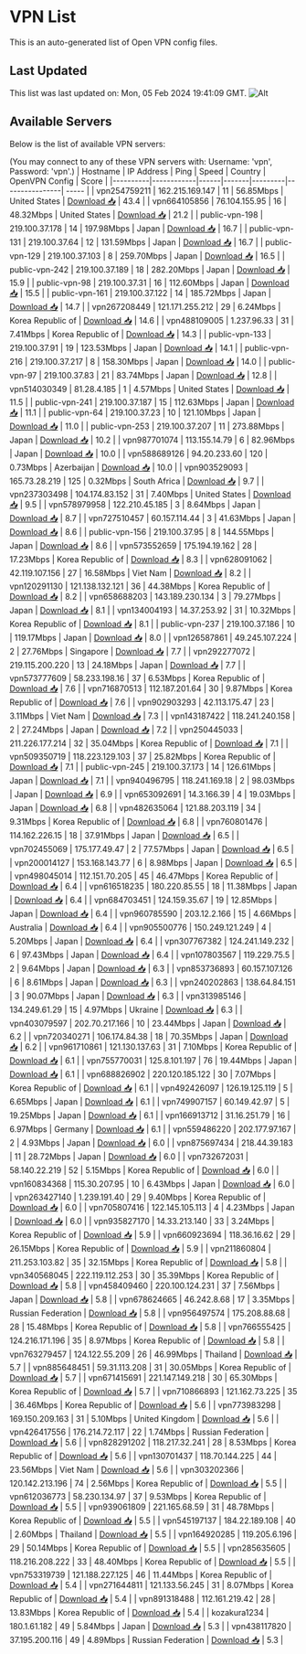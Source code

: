 # VPN List

This is an auto-generated list of Open VPN config files.

## Last Updated

This list was last updated on: Mon, 05 Feb 2024 19:41:09 GMT.
![Alt](https://repobeats.axiom.co/api/embed/186b98318ef1479477931607c1ad7d823f12451f.svg "Repobeats analytics image")

## Available Servers

Below is the list of available VPN servers:

(You may connect to any of these VPN servers with: Username: 'vpn', Password: 'vpn'.)
| Hostname | IP Address | Ping | Speed | Country | OpenVPN Config | Score |
|----------|------------|------|-------|---------|----------------| ----- |
| vpn254759211 | 162.215.169.147 | 11 | 56.85Mbps | United States | [Download 📥](./configs/server_0_US.ovpn) | 43.4 |
| vpn664105856 | 76.104.155.95 | 16 | 48.32Mbps | United States | [Download 📥](./configs/server_1_US.ovpn) | 21.2 |
| public-vpn-198 | 219.100.37.178 | 14 | 197.98Mbps | Japan | [Download 📥](./configs/server_2_JP.ovpn) | 16.7 |
| public-vpn-131 | 219.100.37.64 | 12 | 131.59Mbps | Japan | [Download 📥](./configs/server_3_JP.ovpn) | 16.7 |
| public-vpn-129 | 219.100.37.103 | 8 | 259.70Mbps | Japan | [Download 📥](./configs/server_4_JP.ovpn) | 16.5 |
| public-vpn-242 | 219.100.37.189 | 18 | 282.20Mbps | Japan | [Download 📥](./configs/server_5_JP.ovpn) | 15.9 |
| public-vpn-98 | 219.100.37.31 | 16 | 112.60Mbps | Japan | [Download 📥](./configs/server_6_JP.ovpn) | 15.5 |
| public-vpn-161 | 219.100.37.122 | 14 | 185.72Mbps | Japan | [Download 📥](./configs/server_7_JP.ovpn) | 14.7 |
| vpn267208449 | 121.171.255.212 | 29 | 6.24Mbps | Korea Republic of | [Download 📥](./configs/server_8_KR.ovpn) | 14.6 |
| vpn488109005 | 1.237.96.33 | 31 | 7.41Mbps | Korea Republic of | [Download 📥](./configs/server_9_KR.ovpn) | 14.3 |
| public-vpn-133 | 219.100.37.91 | 19 | 123.53Mbps | Japan | [Download 📥](./configs/server_10_JP.ovpn) | 14.1 |
| public-vpn-216 | 219.100.37.217 | 8 | 158.30Mbps | Japan | [Download 📥](./configs/server_11_JP.ovpn) | 14.0 |
| public-vpn-97 | 219.100.37.83 | 21 | 83.74Mbps | Japan | [Download 📥](./configs/server_12_JP.ovpn) | 12.8 |
| vpn514030349 | 81.28.4.185 | 1 | 4.57Mbps | United States | [Download 📥](./configs/server_13_US.ovpn) | 11.5 |
| public-vpn-241 | 219.100.37.187 | 15 | 112.63Mbps | Japan | [Download 📥](./configs/server_14_JP.ovpn) | 11.1 |
| public-vpn-64 | 219.100.37.23 | 10 | 121.10Mbps | Japan | [Download 📥](./configs/server_15_JP.ovpn) | 11.0 |
| public-vpn-253 | 219.100.37.207 | 11 | 273.88Mbps | Japan | [Download 📥](./configs/server_16_JP.ovpn) | 10.2 |
| vpn987701074 | 113.155.14.79 | 6 | 82.96Mbps | Japan | [Download 📥](./configs/server_17_JP.ovpn) | 10.0 |
| vpn588689126 | 94.20.233.60 | 120 | 0.73Mbps | Azerbaijan | [Download 📥](./configs/server_18_AZ.ovpn) | 10.0 |
| vpn903529093 | 165.73.28.219 | 125 | 0.32Mbps | South Africa | [Download 📥](./configs/server_19_ZA.ovpn) | 9.7 |
| vpn237303498 | 104.174.83.152 | 31 | 7.40Mbps | United States | [Download 📥](./configs/server_20_US.ovpn) | 9.5 |
| vpn578979958 | 122.210.45.185 | 3 | 8.64Mbps | Japan | [Download 📥](./configs/server_21_JP.ovpn) | 8.7 |
| vpn727510457 | 60.157.114.44 | 3 | 41.63Mbps | Japan | [Download 📥](./configs/server_22_JP.ovpn) | 8.6 |
| public-vpn-156 | 219.100.37.95 | 8 | 144.55Mbps | Japan | [Download 📥](./configs/server_23_JP.ovpn) | 8.6 |
| vpn573552659 | 175.194.19.162 | 28 | 17.23Mbps | Korea Republic of | [Download 📥](./configs/server_24_KR.ovpn) | 8.3 |
| vpn628091062 | 42.119.107.156 | 27 | 16.58Mbps | Viet Nam | [Download 📥](./configs/server_25_VN.ovpn) | 8.2 |
| vpn120291130 | 121.138.132.121 | 36 | 44.38Mbps | Korea Republic of | [Download 📥](./configs/server_26_KR.ovpn) | 8.2 |
| vpn658688203 | 143.189.230.134 | 3 | 79.27Mbps | Japan | [Download 📥](./configs/server_27_JP.ovpn) | 8.1 |
| vpn134004193 | 14.37.253.92 | 31 | 10.32Mbps | Korea Republic of | [Download 📥](./configs/server_28_KR.ovpn) | 8.1 |
| public-vpn-237 | 219.100.37.186 | 10 | 119.17Mbps | Japan | [Download 📥](./configs/server_29_JP.ovpn) | 8.0 |
| vpn126587861 | 49.245.107.224 | 2 | 27.76Mbps | Singapore | [Download 📥](./configs/server_30_SG.ovpn) | 7.7 |
| vpn292277072 | 219.115.200.220 | 13 | 24.18Mbps | Japan | [Download 📥](./configs/server_31_JP.ovpn) | 7.7 |
| vpn573777609 | 58.233.198.16 | 37 | 6.53Mbps | Korea Republic of | [Download 📥](./configs/server_32_KR.ovpn) | 7.6 |
| vpn716870513 | 112.187.201.64 | 30 | 9.87Mbps | Korea Republic of | [Download 📥](./configs/server_33_KR.ovpn) | 7.6 |
| vpn902903293 | 42.113.175.47 | 23 | 3.11Mbps | Viet Nam | [Download 📥](./configs/server_34_VN.ovpn) | 7.3 |
| vpn143187422 | 118.241.240.158 | 2 | 27.24Mbps | Japan | [Download 📥](./configs/server_35_JP.ovpn) | 7.2 |
| vpn250445033 | 211.226.177.214 | 32 | 35.04Mbps | Korea Republic of | [Download 📥](./configs/server_36_KR.ovpn) | 7.1 |
| vpn509350719 | 118.223.129.103 | 37 | 25.82Mbps | Korea Republic of | [Download 📥](./configs/server_37_KR.ovpn) | 7.1 |
| public-vpn-245 | 219.100.37.173 | 14 | 126.61Mbps | Japan | [Download 📥](./configs/server_38_JP.ovpn) | 7.1 |
| vpn940496795 | 118.241.169.18 | 2 | 98.03Mbps | Japan | [Download 📥](./configs/server_39_JP.ovpn) | 6.9 |
| vpn653092691 | 14.3.166.39 | 4 | 19.03Mbps | Japan | [Download 📥](./configs/server_40_JP.ovpn) | 6.8 |
| vpn482635064 | 121.88.203.119 | 34 | 9.31Mbps | Korea Republic of | [Download 📥](./configs/server_41_KR.ovpn) | 6.8 |
| vpn760801476 | 114.162.226.15 | 18 | 37.91Mbps | Japan | [Download 📥](./configs/server_42_JP.ovpn) | 6.5 |
| vpn702455069 | 175.177.49.47 | 2 | 77.57Mbps | Japan | [Download 📥](./configs/server_43_JP.ovpn) | 6.5 |
| vpn200014127 | 153.168.143.77 | 6 | 8.98Mbps | Japan | [Download 📥](./configs/server_44_JP.ovpn) | 6.5 |
| vpn498045014 | 112.151.70.205 | 45 | 46.47Mbps | Korea Republic of | [Download 📥](./configs/server_45_KR.ovpn) | 6.4 |
| vpn616518235 | 180.220.85.55 | 18 | 11.38Mbps | Japan | [Download 📥](./configs/server_46_JP.ovpn) | 6.4 |
| vpn684703451 | 124.159.35.67 | 19 | 12.85Mbps | Japan | [Download 📥](./configs/server_47_JP.ovpn) | 6.4 |
| vpn960785590 | 203.12.2.166 | 15 | 4.66Mbps | Australia | [Download 📥](./configs/server_48_AU.ovpn) | 6.4 |
| vpn905500776 | 150.249.121.249 | 4 | 5.20Mbps | Japan | [Download 📥](./configs/server_49_JP.ovpn) | 6.4 |
| vpn307767382 | 124.241.149.232 | 6 | 97.43Mbps | Japan | [Download 📥](./configs/server_50_JP.ovpn) | 6.4 |
| vpn107803567 | 119.229.75.5 | 2 | 9.64Mbps | Japan | [Download 📥](./configs/server_51_JP.ovpn) | 6.3 |
| vpn853736893 | 60.157.107.126 | 6 | 8.61Mbps | Japan | [Download 📥](./configs/server_52_JP.ovpn) | 6.3 |
| vpn240202863 | 138.64.84.151 | 3 | 90.07Mbps | Japan | [Download 📥](./configs/server_53_JP.ovpn) | 6.3 |
| vpn313985146 | 134.249.61.29 | 15 | 4.97Mbps | Ukraine | [Download 📥](./configs/server_54_UA.ovpn) | 6.3 |
| vpn403079597 | 202.70.217.166 | 10 | 23.44Mbps | Japan | [Download 📥](./configs/server_55_JP.ovpn) | 6.2 |
| vpn720340271 | 106.174.84.38 | 18 | 70.35Mbps | Japan | [Download 📥](./configs/server_56_JP.ovpn) | 6.2 |
| vpn961710861 | 121.130.137.63 | 31 | 7.10Mbps | Korea Republic of | [Download 📥](./configs/server_57_KR.ovpn) | 6.1 |
| vpn755770031 | 125.8.101.197 | 76 | 19.44Mbps | Japan | [Download 📥](./configs/server_58_JP.ovpn) | 6.1 |
| vpn688826902 | 220.120.185.122 | 30 | 7.07Mbps | Korea Republic of | [Download 📥](./configs/server_59_KR.ovpn) | 6.1 |
| vpn492426097 | 126.19.125.119 | 5 | 6.65Mbps | Japan | [Download 📥](./configs/server_60_JP.ovpn) | 6.1 |
| vpn749907157 | 60.149.42.97 | 5 | 19.25Mbps | Japan | [Download 📥](./configs/server_61_JP.ovpn) | 6.1 |
| vpn166913712 | 31.16.251.79 | 16 | 6.97Mbps | Germany | [Download 📥](./configs/server_62_DE.ovpn) | 6.1 |
| vpn559486220 | 202.177.97.167 | 2 | 4.93Mbps | Japan | [Download 📥](./configs/server_63_JP.ovpn) | 6.0 |
| vpn875697434 | 218.44.39.183 | 11 | 28.72Mbps | Japan | [Download 📥](./configs/server_64_JP.ovpn) | 6.0 |
| vpn732672031 | 58.140.22.219 | 52 | 5.15Mbps | Korea Republic of | [Download 📥](./configs/server_65_KR.ovpn) | 6.0 |
| vpn160834368 | 115.30.207.95 | 10 | 6.43Mbps | Japan | [Download 📥](./configs/server_66_JP.ovpn) | 6.0 |
| vpn263427140 | 1.239.191.40 | 29 | 9.40Mbps | Korea Republic of | [Download 📥](./configs/server_67_KR.ovpn) | 6.0 |
| vpn705807416 | 122.145.105.113 | 4 | 4.23Mbps | Japan | [Download 📥](./configs/server_68_JP.ovpn) | 6.0 |
| vpn935827170 | 14.33.213.140 | 33 | 3.24Mbps | Korea Republic of | [Download 📥](./configs/server_69_KR.ovpn) | 5.9 |
| vpn660923694 | 118.36.16.62 | 29 | 26.15Mbps | Korea Republic of | [Download 📥](./configs/server_70_KR.ovpn) | 5.9 |
| vpn211860804 | 211.253.103.82 | 35 | 32.15Mbps | Korea Republic of | [Download 📥](./configs/server_71_KR.ovpn) | 5.8 |
| vpn340568045 | 222.119.112.253 | 30 | 35.39Mbps | Korea Republic of | [Download 📥](./configs/server_72_KR.ovpn) | 5.8 |
| vpn458409460 | 220.100.124.231 | 37 | 7.56Mbps | Japan | [Download 📥](./configs/server_73_JP.ovpn) | 5.8 |
| vpn678624665 | 46.242.8.68 | 17 | 3.35Mbps | Russian Federation | [Download 📥](./configs/server_74_RU.ovpn) | 5.8 |
| vpn956497574 | 175.208.88.68 | 28 | 15.48Mbps | Korea Republic of | [Download 📥](./configs/server_75_KR.ovpn) | 5.8 |
| vpn766555425 | 124.216.171.196 | 35 | 8.97Mbps | Korea Republic of | [Download 📥](./configs/server_76_KR.ovpn) | 5.8 |
| vpn763279457 | 124.122.55.209 | 26 | 46.99Mbps | Thailand | [Download 📥](./configs/server_77_TH.ovpn) | 5.7 |
| vpn885648451 | 59.31.113.208 | 31 | 30.05Mbps | Korea Republic of | [Download 📥](./configs/server_78_KR.ovpn) | 5.7 |
| vpn671415691 | 221.147.149.218 | 30 | 65.30Mbps | Korea Republic of | [Download 📥](./configs/server_79_KR.ovpn) | 5.7 |
| vpn710866893 | 121.162.73.225 | 35 | 36.46Mbps | Korea Republic of | [Download 📥](./configs/server_80_KR.ovpn) | 5.6 |
| vpn773983298 | 169.150.209.163 | 31 | 5.10Mbps | United Kingdom | [Download 📥](./configs/server_81_GB.ovpn) | 5.6 |
| vpn426417556 | 176.214.72.117 | 22 | 1.74Mbps | Russian Federation | [Download 📥](./configs/server_82_RU.ovpn) | 5.6 |
| vpn828291202 | 118.217.32.241 | 28 | 8.53Mbps | Korea Republic of | [Download 📥](./configs/server_83_KR.ovpn) | 5.6 |
| vpn130701437 | 118.70.144.225 | 44 | 23.56Mbps | Viet Nam | [Download 📥](./configs/server_84_VN.ovpn) | 5.6 |
| vpn303202366 | 120.142.213.196 | 74 | 2.56Mbps | Korea Republic of | [Download 📥](./configs/server_85_KR.ovpn) | 5.5 |
| vpn612036773 | 58.230.134.97 | 37 | 9.53Mbps | Korea Republic of | [Download 📥](./configs/server_86_KR.ovpn) | 5.5 |
| vpn939061809 | 221.165.68.59 | 31 | 48.78Mbps | Korea Republic of | [Download 📥](./configs/server_87_KR.ovpn) | 5.5 |
| vpn545197137 | 184.22.189.108 | 40 | 2.60Mbps | Thailand | [Download 📥](./configs/server_88_TH.ovpn) | 5.5 |
| vpn164920285 | 119.205.6.196 | 29 | 50.14Mbps | Korea Republic of | [Download 📥](./configs/server_89_KR.ovpn) | 5.5 |
| vpn285635605 | 118.216.208.222 | 33 | 48.40Mbps | Korea Republic of | [Download 📥](./configs/server_90_KR.ovpn) | 5.5 |
| vpn753319739 | 121.188.227.125 | 46 | 11.44Mbps | Korea Republic of | [Download 📥](./configs/server_91_KR.ovpn) | 5.4 |
| vpn271644811 | 121.133.56.245 | 31 | 8.07Mbps | Korea Republic of | [Download 📥](./configs/server_92_KR.ovpn) | 5.4 |
| vpn891318488 | 112.161.219.42 | 28 | 13.83Mbps | Korea Republic of | [Download 📥](./configs/server_93_KR.ovpn) | 5.4 |
| kozakura1234 | 180.1.61.182 | 49 | 5.84Mbps | Japan | [Download 📥](./configs/server_94_JP.ovpn) | 5.3 |
| vpn438117820 | 37.195.200.116 | 49 | 4.89Mbps | Russian Federation | [Download 📥](./configs/server_95_RU.ovpn) | 5.3 |
